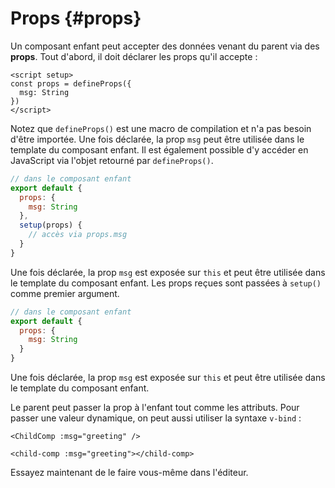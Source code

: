 # Props {#props}

Un composant enfant peut accepter des données venant du parent via des **props**. Tout d'abord, il doit déclarer les props qu'il accepte :

<div class="composition-api">
<div class="sfc">

```vue [ChildComp.vue]
<script setup>
const props = defineProps({
  msg: String
})
</script>
```

Notez que `defineProps()` est une macro de compilation et n'a pas besoin d'être importée. Une fois déclarée, la prop `msg` peut être utilisée dans le template du composant enfant. Il est également possible d'y accéder en JavaScript via l'objet retourné par `defineProps()`.

</div>

<div class="html">

```js
// dans le composant enfant
export default {
  props: {
    msg: String
  },
  setup(props) {
    // accès via props.msg
  }
}
```

Une fois déclarée, la prop `msg` est exposée sur `this` et peut être utilisée dans le template du composant enfant. Les props reçues sont passées à `setup()` comme premier argument.

</div>

</div>

<div class="options-api">

```js
// dans le composant enfant
export default {
  props: {
    msg: String
  }
}
```

Une fois déclarée, la prop `msg` est exposée sur `this` et peut être utilisée dans le template du composant enfant.

</div>

Le parent peut passer la prop à l'enfant tout comme les attributs. Pour passer une valeur dynamique, on peut aussi utiliser la syntaxe `v-bind` :

<div class="sfc">

```vue-html
<ChildComp :msg="greeting" />
```

</div>
<div class="html">

```vue-html
<child-comp :msg="greeting"></child-comp>
```

</div>

Essayez maintenant de le faire vous-même dans l'éditeur.
